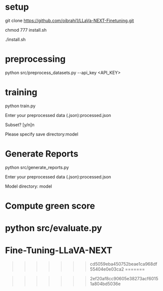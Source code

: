 # setup
git clone https://github.com/oibrahi1/LLaVa-NEXT-Finetuning.git

chmod 777 install.sh

./install.sh

# preprocessing
python src/preprocess_datasets.py --api_key <API_KEY>

# training
python train.py

Enter your preprocessed data (.json):processed.json

Subset? [y/n]n

Please specify save directory:model

# Generate Reports
python src/generate_reports.py

Enter your preprocessed data (.json):processed.json

Model directory: model

# Compute green score
python src/evaluate.py
=======
# Fine-Tuning-LLaVA-NEXT
>>>>>>> cd5059eba450752beae1ca968df55404e0e03ca2
=======

>>>>>>> 2ef20af8cc90605e38273acf60151a804bd5036e
